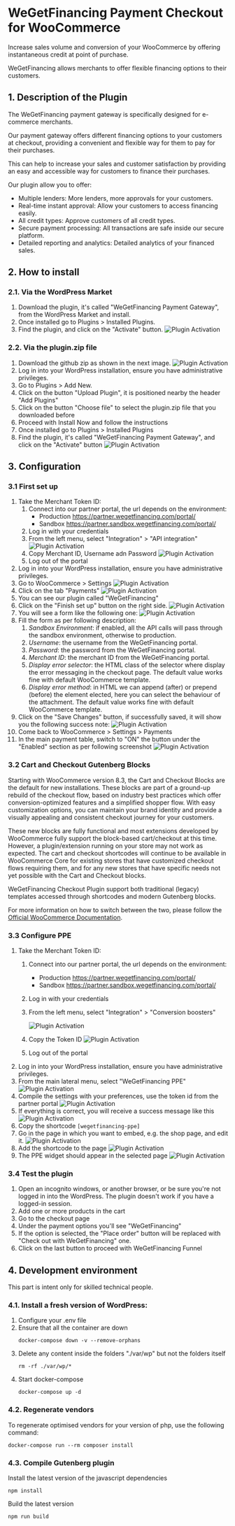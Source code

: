 # WeGetFinancing Payment Checkout for WooCommerce

Increase sales volume and conversion of your WooCommerce by offering instantaneous credit at point of purchase.

WeGetFinancing allows merchants to offer flexible financing options to their customers.

## 1. Description of the Plugin

The WeGetFinancing payment gateway is specifically designed for e-commerce merchants.

Our payment gateway offers different financing options to your customers at checkout, providing a convenient and flexible way for them to pay for their purchases.

This can help to increase your sales and customer satisfaction by providing an easy and accessible way for customers to finance their purchases.

Our plugin allow you to offer:

* Multiple lenders: More lenders, more approvals for your customers.
* Real-time instant approval: Allow your customers to access financing easily.
* All credit types: Approve customers of all credit types.
* Secure payment processing: All transactions are safe inside our secure platform.
* Detailed reporting and analytics: Detailed analytics of your financed sales.

## 2. How to install

### 2.1. Via the WordPress Market

1. Download the plugin, it's called "WeGetFinancing Payment Gateway", from the WordPress Market and install.
2. Once installed go to Plugins > Installed Plugins.
3. Find the plugin, and click on the "Activate" button.
   ![Plugin Activation](./assets/install-1.png)

### 2.2. Via the plugin.zip file

1. Download the github zip as shown in the next image.
   ![Plugin Activation](./assets/github_zip_file_download.jpg)
2. Log in into your WordPress installation, ensure you have administrative privileges.
3. Go to Plugins > Add New.
4. Click on the button "Upload Plugin", it is positioned nearby the header "Add Plugins"
5. Click on the button "Choose file" to select the plugin.zip file that you downloaded before
6. Proceed with Install Now and follow the instructions
7. Once installed go to Plugins > Installed Plugins
8. Find the plugin, it's called "WeGetFinancing Payment Gateway", and click on  the "Activate" button
   ![Plugin Activation](./assets/install-1.png)

## 3. Configuration

### 3.1 First set up

1. Take the Merchant Token ID:
   1. Connect into our partner portal, the url depends on the environment:
      - Production https://partner.wegetfinancing.com/portal/
      - Sandbox https://partner.sandbox.wegetfinancing.com/portal/
   2. Log in with your credentials
   3. From the left menu, select "Integration" > "API integration"
      ![Plugin Activation](./assets/setup-1.png)
   4. Copy Merchant ID, Username adn Password
      ![Plugin Activation](./assets/setup-2.png)
   5. Log out of the portal
2. Log in into your WordPress installation, ensure you have administrative privileges.
3. Go to WooCommerce > Settings
   ![Plugin Activation](./assets/setup-3.png)
4. Click on the tab "Payments"
   ![Plugin Activation](./assets/setup-4.png)
5. You can see our plugin called "WeGetFinancing"
6. Click on the "Finish set up" button on the right side. 
   ![Plugin Activation](./assets/finish_set_up_button.png)
7. You will see a form like the following one:
   ![Plugin Activation](./assets/setup-5.png)
8. Fill the form as per following description:
   1. *Sandbox Environment*: if enabled, all the API calls will pass through the sandbox environment, otherwise to production.
   2. *Username*: the username from the WeGetFinancing portal.
   3. *Password*: the password from the WeGetFinancing portal.
   4. *Merchant ID*: the merchant ID from the WeGetFinancing portal.
   5. *Display error selector*: the HTML class of the selector where display the error messaging in the checkout page. The default value works fine with default WooCommerce template.
   6. *Display error method*: in HTML we can append (after) or prepend (before) the element elected, here you can select the behaviour of the attachment. The default value works fine with default WooCommerce template.
9. Click on the "Save Changes" button, if successfully saved, it will show you the following success note:
   ![Plugin Activation](./assets/setup-6.png)
10. Come back to WooCommerce > Settings > Payments
11. In the main payment table, switch to "ON" the button under the "Enabled" section as per following screenshot
    ![Plugin Activation](./assets/setup-7.png)

### 3.2 Cart and Checkout Gutenberg Blocks

Starting with WooCommerce version 8.3, the Cart and Checkout Blocks are the default for new installations. These blocks are part of a ground-up rebuild of the checkout flow, based on industry best practices which offer conversion-optimized features and a simplified shopper flow. With easy customization options, you can maintain your brand identity and provide a visually appealing and consistent checkout journey for your customers.

These new blocks are fully functional and most extensions developed by WooCommerce fully support the block-based cart/checkout at this time. However, a plugin/extension running on your store may not work as expected. The cart and checkout shortcodes will continue to be available in WooCommerce Core for existing stores that have customized checkout flows requiring them, and for any new stores that have specific needs not yet possible with the Cart and Checkout blocks.

WeGetFinancing Checkout Plugin support both traditional (legacy) templates accessed through shortcodes and modern Gutenberg blocks.

For more information on how to switch between the two, please follow the [Official WooCommerce Documentation](https://woocommerce.com/document/cart-checkout-blocks-status/).

### 3.3 Configure PPE

1. Take the Merchant Token ID:
   1. Connect into our partner portal, the url depends on the environment: 
      - Production https://partner.wegetfinancing.com/portal/
      - Sandbox https://partner.sandbox.wegetfinancing.com/portal/
   2. Log in with your credentials
   3. From the left menu, select "Integration" > "Conversion boosters"
   
      ![Plugin Activation](./assets/setup-8.png)
   4. Copy the Token ID
      ![Plugin Activation](./assets/setup-9.png)
   5. Log out of the portal
2. Log in into your WordPress installation, ensure you have administrative privileges.
3. From the main lateral menu, select "WeGetFinancing PPE"
   ![Plugin Activation](./assets/setup-10.png)
4. Compile the settings with your preferences, use the token id from the partner portal
   ![Plugin Activation](./assets/setup-11.png)
5. If everything is correct, you will receive a success message like this
   ![Plugin Activation](./assets/setup-12.png)
6. Copy the shortcode ```[wegetfinancing-ppe]```
7. Go in the page in which you want to embed, e.g. the shop page, and edit it.
   ![Plugin Activation](./assets/pages_admin_dashboard.png)
8. Add the shortcode to the page
   ![Plugin Activation](./assets/setup-13.png)
9. The PPE widget should appear in the selected page
   ![Plugin Activation](./assets/setup-14.png)

### 3.4 Test the plugin

1. Open an incognito windows, or another browser, or be sure you're not logged in into the WordPress. The plugin doesn't work if you have a logged-in session.
2. Add one or more products in the cart
3. Go to the checkout page
4. Under the payment options you'll see "WeGetFinancing"
5. If the option is selected, the "Place order" button will be replaced with "Check out with WeGetFinancing" one.
6. Click on the last button to proceed with WeGetFinancing Funnel

## 4. Development environment 

This part is intent only for skilled technical people.

### 4.1. Install a fresh version of WordPress:

1. Configure your .env file
2. Ensure that all the container are down
   ```
   docker-compose down -v --remove-orphans
   ```
3. Delete any content inside the folders "./var/wp" but not the folders itself
   ```
   rm -rf ./var/wp/*
   ```
4. Start docker-compose
   ```
   docker-compose up -d
   ```
   
### 4.2. Regenerate vendors

To regenerate optimised vendors for your version of php, use the following command:

```
docker-compose run --rm composer install
```

### 4.3. Compile Gutenberg plugin

Install the latest version of the javascript dependencies

```
npm install
```

Build the latest version

```
npm run build
```
